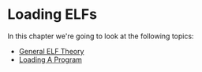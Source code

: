 # Loading ELFs

In this chapter we're going to look at the following topics:

- [General ELF Theory](01_Elf_Theory.md)
- [Loading A Program](02_Loading_And_Running.md)
